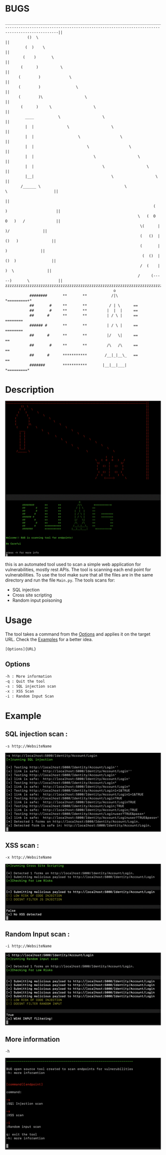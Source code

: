 # BUGS
```
_______________________________________________________________________________________________|
----------------------------------------------------------------------------------------------||
          ()  \                                                                               ||
         (  )    \                                                                            ||
        (    )       \                                                                        ||
       (      )          \                                                                    ||
      (        )             \                                                                ||
      (        )                \                                                             ||
      (        )\                   \                                                         ||
       (      )     \                   \                                                     ||
         ____           \                   \                                                 ||
         |  |               \                   \                                             ||
         |  |                    \                  \                                         ||
         |  |                        \                  \                                     ||
         |  |                           \                   \                                 ||
         |  |                               \                   \                             ||
         |__|                                   \                   \                         ||
       /______ \                                      \                 \                     ||
                                                                                              ||
                                                                   (   )                      ||
                                                            \   (  O   O   )   /              ||
                                                             \(      |       )/               ||
                                                             (   ()  |   ()   )               ||
                                                             (       |        )               ||
                                                              (  ()  |   ()  )                ||
                                                             /  (    |     )  \               ||
                                                            /     (-----)       \             ||
zzzzzzzzzzzzzzzzzzzzzzzzzzzzzzzzzzzzzzzzzzzzzzzzzzzzzzzzzzzzzzzzzzzzzzzzzzzzzzzzzzzzzzzzzzzzzzzz
                                                 o
           ########       **       **           /|\        *=========+*
           ##       #     **       **          / | \      ==
           ##       #     **       **         |  |  |     ==
           ##      #      **       **         | / \ |     ==    ========
           ###### #       **       **         | / \ |     ==    ========
           ##      #      **       **         |/   \|     ==          ==
           ##       #     **       **         /\   /\     ==          ==
           ##      #      ***********        /__|_|__\_   ==          ==
           #######        ***********       |__|__|___|     *=========*
```
# Description
<p align="center">
<img src="./images/Design1.png"/>
</p>

this is an automated tool used to scan a simple web application for vulnerabilities, mostly rest APIs.
The tool is scanning each end point for vulnerabilities.
To use the tool make sure that all the files are in the same directory and run the file `Main.py`. The tools scans for:
- SQL injection 
- Cross site scripting
- Random input poisoning

# Usage 
The tool takes a command from the <a href="##Options">Options</a> and applies it on the target URL. 
Check the <a href="#Example">Examples</a> for a better idea.
```commandline
[Options]{URL}
```
## Options
```commandline
-h : More information
-q : Quit the tool
-s : SQL injection scan 
-x : XSS Scan 
-i : Random Input Scan

```
# Example
## SQL injection scan :
```commandline
-s http://WebsiteName
```
<p align="center">
<img src="./images/SQL.png"/>
</p>

## XSS scan :
```commandline
-x http://WebsiteName
```
<p align="center">
<img src="./images/XSS.png"/>
</p>

## Random Input scan :
```commandline
-i http://WebsiteName
```
<p align="center">
<img src="./images/RIS.png"/>
</p>

## More information
```commandline
-h
```
<p align="center">
<img src="./images/Help.png"/>
</p>